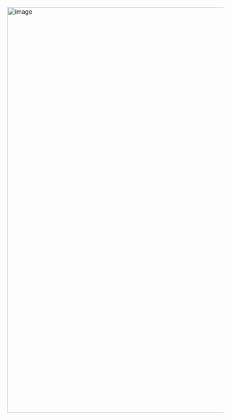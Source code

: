 <img width="943" alt="image" src="https://github.com/user-attachments/assets/073c6dfc-4c87-491d-8612-629f26caf2ac">
